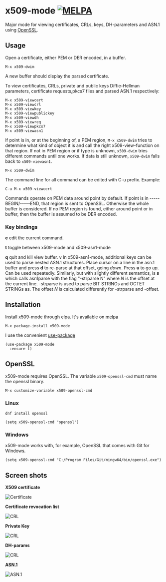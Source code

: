 # x509-mode [![MELPA](https://melpa.org/packages/x509-mode-badge.svg)](https://melpa.org/#/x509-mode)

Major mode for viewing certificates, CRLs, keys, DH-parameters and ASN.1 using [OpenSSL](https://github.com/openssl/openssl).

## Usage

Open a certificate, either PEM or DER encoded, in a buffer.

    M-x x509-dwim

A new buffer should display the parsed certificate.

To view certificates, CRLs, private and public keys Diffie-Hellman parameters, certificate requests,pkcs7 files and parsed ASN.1 respectively:

    M-x x509-viewcert
    M-x x509-viewcrl
    M-x x509-viewkey
    M-x x509-viewpublickey
    M-x x509-viewdh
    M-x x509-viewreq
    M-x x509-viewpkcs7
    M-x x509-viewasn1

If point is in, or at the beginning of, a PEM region, `M-x x509-dwim` tries to determine what kind of object it is and call the right x509-view-function on that region. If not in PEM region or if type is unknown, `x509-dwim` tries different commands until one works. If data is still unknown, `x509-dwim` falls back to `x509-viewasn1`.

    M-x x509-dwim

The command line for all command can be edited with C-u prefix. Example:

    C-u M-x x509-viewcert

Commands operate on PEM data around point by default. If point is in -----BEGIN/-----END, that region is sent to OpenSSL. Otherwise the whole buffer is considered. If no PEM region is found, either around point or in buffer, then the buffer is assumed to be DER encoded.

### Key bindings

**e** edit the current command.

**t** toggle between x509-mode and x509-asn1-mode

**q** quit and kill view buffer.
v
In x509-asn1-mode, additional keys can be used to parse nested ASN.1 structures. Place cursor on a line in the asn.1 buffer and press **d** to re-parse at that offset, going *down*. Press **u** to go *up*. Can be used repeatedly. Similarly, but with slightly different semantics, is **s** which calls asn1parse with the flag "-strparse N" where *N* is the offset at the current line. -strparse is used to parse BIT STRINGs and OCTET STRINGs as. The offset *N* is calculated differently for -strparse and -offset.

## Installation

Install x509-mode through elpa. It's available on [melpa](https://melpa.org)

    M-x package-install x509-mode

I use the convenient [use-package](https://melpa.org/#/use-package)

    (use-package x509-mode
      :ensure t)

## OpenSSL

x509-mode requires OpenSSL. The variable `x509-openssl-cmd` must name the openssl binary.

    M-x customize-variable x509-openssl-cmd

### Linux

    dnf install openssl

    (setq x509-openssl-cmd "openssl")

### Windows

x509-mode works with, for example, OpenSSL that comes with Git for Windows.

    (setq x509-openssl-cmd "C:/Program Files/Git/mingw64/bin/openssl.exe")

## Screen shots

**X509 certificate**

![Certificate](https://github.com/jobbflykt/x509-mode/raw/master/screenshots/screenshot-cert.png)

**Certificate revocation list**

![CRL](https://github.com/jobbflykt/x509-mode/raw/master/screenshots/screenshot-crl.png)

**Private Key**

![CRL](https://github.com/jobbflykt/x509-mode/raw/master/screenshots/screenshot-pkey.png)

**DH-params**

![CRL](https://github.com/jobbflykt/x509-mode/raw/master/screenshots/screenshot-dhparams.png)


**ASN.1**

![ASN.1](https://github.com/jobbflykt/x509-mode/raw/master/screenshots/screenshot-asn1.png)
